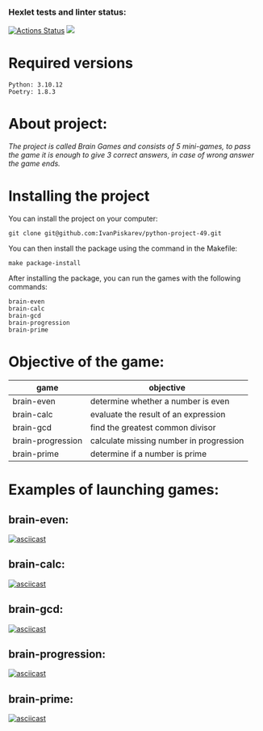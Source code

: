 ### Hexlet tests and linter status:
[![Actions Status](https://github.com/IvanPiskarev/python-project-49/actions/workflows/hexlet-check.yml/badge.svg)](https://github.com/IvanPiskarev/python-project-49/actions)
<a href="https://codeclimate.com/github/IvanPiskarev/python-project-49/maintainability"><img src="https://api.codeclimate.com/v1/badges/1252b6949d8ac7ea659c/maintainability" /></a>


#   **Required versions**

    Python: 3.10.12
    Poetry: 1.8.3

#  About project: 

*The project is called Brain Games and consists of 5 mini-games, to pass the game it is enough to give 3 correct answers, in case of wrong answer the game ends.*


# Installing the project

You can install the project on your computer:

    git clone git@github.com:IvanPiskarev/python-project-49.git


You can then install the package using the command in the Makefile:

    make package-install
	
After installing the package, you can run the games with the following commands:

    brain-even
    brain-calc
    brain-gcd
    brain-progression
    brain-prime

# Objective of the game: 

|game  | objective  |
| ------------ | ------------ |
|brain-even   | determine whether a number is even  |
| brain-calc   |  evaluate the result of an expression |
| brain-gcd  | find the greatest common divisor  |
|    brain-progression |  calculate missing number in progression |
|    brain-prime |  determine if a number is prime |


# **Examples of launching games:**
## **brain-even:**
[![asciicast](https://asciinema.org/a/khwU3yfolHAXumfvtA2nqrfDS.svg)](https://asciinema.org/a/khwU3yfolHAXumfvtA2nqrfDS)

## **brain-calc:**
[![asciicast](https://asciinema.org/a/0f28C1ZTXB9NIiv5vnIu4rR9o.svg)](https://asciinema.org/a/0f28C1ZTXB9NIiv5vnIu4rR9o)

## **brain-gcd:**
[![asciicast](https://asciinema.org/a/5DyIwqUPPZNWh0rAGynDAzNQ8.svg)](https://asciinema.org/a/5DyIwqUPPZNWh0rAGynDAzNQ8)

## **brain-progression:**
[![asciicast](https://asciinema.org/a/v3tv2P46cH890rcomRgGKu0BL.svg)](https://asciinema.org/a/v3tv2P46cH890rcomRgGKu0BL)

## **brain-prime:**
[![asciicast](https://asciinema.org/a/zrXvJWOgc5ANUp8BcR9VFkWOQ.svg)](https://asciinema.org/a/zrXvJWOgc5ANUp8BcR9VFkWOQ)